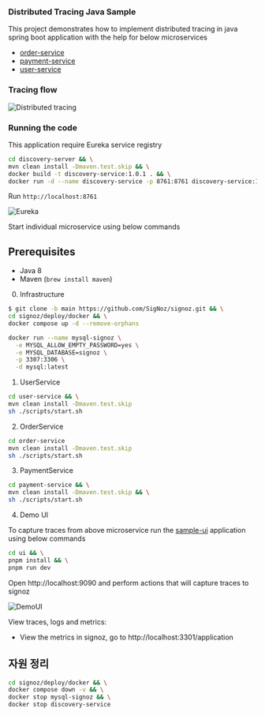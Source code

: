 ### Distributed Tracing Java Sample

This project demonstrates how to implement distributed tracing in java spring boot application with the help for below microservices

- [order-service](order-service)
- [payment-service](payment-service)
- [user-service](user-service)

### Tracing flow

![Distributed tracing](applicationflow.png)

### Running the code

This application require Eureka service registry

```bash
cd discovery-server && \
mvn clean install -Dmaven.test.skip && \
docker build -t discovery-service:1.0.1 . && \
docker run -d --name discovery-service -p 8761:8761 discovery-service:1.0.1
```

Run `http://localhost:8761`

![Eureka](eureka.png)

Start individual microservice using below commands

## Prerequisites

- Java 8
- Maven (`brew install maven`)


0. Infrastructure

```bash
$ git clone -b main https://github.com/SigNoz/signoz.git && \
cd signoz/deploy/docker && \
docker compose up -d --remove-orphans
```

```bash
docker run --name mysql-signoz \
  -e MYSQL_ALLOW_EMPTY_PASSWORD=yes \
  -e MYSQL_DATABASE=signoz \
  -p 3307:3306 \
  -d mysql:latest
```

1. UserService

```bash
cd user-service && \
mvn clean install -Dmaven.test.skip 
sh ./scripts/start.sh

```

2. OrderService

```bash
cd order-service
mvn clean install -Dmaven.test.skip
sh ./scripts/start.sh

```

3. PaymentService

```bash
cd payment-service && \
mvn clean install -Dmaven.test.skip && \
sh ./scripts/start.sh

```

4. Demo UI

To capture traces from above microservice run the [sample-ui](ui) application using below commands

```bash
cd ui && \
pnpm install && \
pnpm run dev
````

Open http://localhost:9090 and perform actions that will capture traces to signoz

![DemoUI](demo-ui.png)

View traces, logs and metrics:

- View the metrics in signoz, go to http://localhost:3301/application


## 자원 정리

```bash
cd signoz/deploy/docker && \
docker compose down -v && \
docker stop mysql-signoz && \
docker stop discovery-service
```
